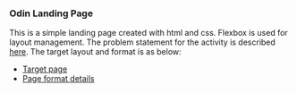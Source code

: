 ### Odin Landing Page
This is a simple landing page created with html and css. Flexbox is used for layout management. The problem statement for the activity is described [here](https://www.theodinproject.com/lessons/foundations-landing-page). The target layout and format is as below:
- [Target page](https://cdn.statically.io/gh/TheOdinProject/curriculum/81a5d553f4073e593d23a6ab00d50eef8620796d/foundations/html_css/project/imgs/01.png)
- [Page format details](https://cdn.statically.io/gh/TheOdinProject/curriculum/81a5d553f4073e593d23a6ab00d50eef8620796d/foundations/html_css/project/imgs/02.png)
